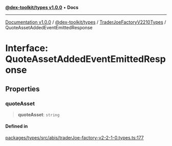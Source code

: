 [**@dex-toolkit/types v1.0.0**](../../../README.md) • **Docs**

***

[Documentation v1.0.0](../../../../../packages.md) / [@dex-toolkit/types](../../../README.md) / [TraderJoeFactoryV2210Types](../README.md) / QuoteAssetAddedEventEmittedResponse

# Interface: QuoteAssetAddedEventEmittedResponse

## Properties

### quoteAsset

> **quoteAsset**: `string`

#### Defined in

[packages/types/src/abis/traderJoe-factory-v2-2-1-0.types.ts:177](https://github.com/niZmosis/dex-toolkit/blob/3d8b41b44787b30fbea5de3ab4737662ffb61bc8/packages/types/src/abis/traderJoe-factory-v2-2-1-0.types.ts#L177)
